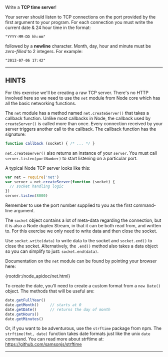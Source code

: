 Write a **TCP time server**!

Your server should listen to TCP connections on the port provided by the first argument to your program. For each connection you must write the current date & 24 hour time in the format:

```
"YYYY-MM-DD hh:mm"
```

followed by a **newline** character. Month, day, hour and minute must be *zero-filled* to 2 integers. For example:

```
"2013-07-06 17:42"
```

----------------------------------------------------------------------
## HINTS

For this exercise we'll be creating a raw TCP server. There's no HTTP involved here so we need to use the `net` module from Node core which has all the basic networking functions.

The `net` module has a method named `net.createServer()` that takes a callback function. Unlike most callbacks in Node, the callback used by `createServer()` is called more than once. Every connection received by your server triggers another call to the callback. The callback function has the signature:

```js
function callback (socket) { /* ... */ }
```

`net.createServer()` also returns an instance of your `server`. You must call `server.listen(portNumber)` to start listening on a particular port.

A typical Node TCP server looks like this:

```js
var net = require('net')
var server = net.createServer(function (socket) {
  // socket handling logic
})
server.listen(8000)
```

Remember to use the port number supplied to you as the first command-line argument.

The `socket` object contains a lot of meta-data regarding the connection, but it is also a Node duplex Stream, in that it can be both read from, and written to. For this exercise we only need to write data and then close the socket.

Use `socket.write(data)` to write data to the socket and `socket.end()` to close the socket. Alternatively, the `.end()` method also takes a data object so you can simplify to just: `socket.end(data)`.

Documentation on the `net` module can be found by pointing your browser here:

  {rootdir:/node_apidoc/net.html}

To create the date, you'll need to create a custom format from a `new Date()` object. The methods that will be useful are:

```js
date.getFullYear()
date.getMonth()     // starts at 0
date.getDate()      // returns the day of month
date.getHours()
date.getMinutes()
```

Or, if you want to be adventurous, use the `strftime` package from npm. The `strftime(fmt, date)` function takes date formats just like the unix `date` command. You can read more about strftime at: https://github.com/samsonjs/strftime

----------------------------------------------------------------------